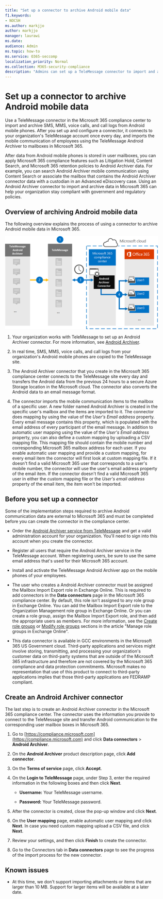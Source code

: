```yaml
---
title: "Set up a connector to archive Android mobile data"
f1.keywords:
- NOCSH
ms.author: markjjo
author: markjjo
manager: laurawi
ms.date: 
audience: Admin
ms.topic: how-to
ms.service: O365-seccomp
localization_priority: Normal
ms.collection: M365-security-compliance
description: "Admins can set up a TeleMessage connector to import and archive SMS, MMS, and voice calls from Android mobile phones. This lets you archive data from third-party data sources in Microsoft 365 so you can use compliance features such as legal hold, content search, and retention policies to manage your organization's third-party data."
---
```


# Set up a connector to archive Android mobile data

Use a TeleMessage connector in the Microsoft 365 compliance center to import and archive SMS, MMS, voice calls, and call logs from Android mobile phones. After you set up and configure a connector, it connects to your organization's TeleMessage account once every day, and imports the mobile communication of employees using the TeleMessage Android Archiver to mailboxes in Microsoft 365.

After data from Android mobile phones is stored in user mailboxes, you can apply Microsoft 365 compliance features such as Litigation Hold, Content Search, and Microsoft 365 retention policies to Android Archiver data. For example, you can search Android Archiver mobile communication using Content Search or associate the mailbox that contains the Android Archiver connector data with a custodian in an Advanced eDiscovery case. Using an Android Archiver connector to import and archive data in Microsoft 365 can help your organization stay compliant with government and regulatory policies.

## Overview of archiving Android mobile data

The following overview explains the process of using a connector to archive Android mobile data in Microsoft 365.

![Android Archiver connector workflow](../media/AndroidArchiverConnectorWorkflow.png)

1. Your organization works with TeleMessage to set up an Android Archiver connector. For more information, see [Android Archiver](https://www.telemessage.com/office365-activation-for-android-archiver/).

2. In real time, SMS, MMS, voice calls, and call logs from your organization's Android mobile phones are copied to the TeleMessage site.

3. The Android Archiver connector that you create in the Microsoft 365 compliance center connects to the TeleMessage site every day and transfers the Android data from the previous 24 hours to a secure Azure Storage location in the Microsoft cloud. The connector also converts the Android data to an email message format.

4. The connector imports the mobile communication items to the mailbox of a specific user. A new folder named Android Archiver is created in the specific user's mailbox and the items are imported to it. The connector does mapping by using the value of the *User's Email address* property. Every email message contains this property, which is populated with the email address of every participant of the email message. In addition to automatic user mapping using the value of the *User's Email address* property, you can also define a custom mapping by uploading a CSV mapping file. This mapping file should contain the mobile number and corresponding Microsoft 365 mailbox address for each user. If you enable automatic user mapping and provide a custom mapping, for every email item the connector will first look at custom mapping file. If it doesn't find a valid Microsoft 365 user that corresponds to a user's mobile number, the connector will use the user's email address property of the email item. If the connector doesn't find a valid Microsoft 365 user in either the custom mapping file or the *User's email address* property of the email item, the item won't be imported.

## Before you set up a connector

Some of the implementation steps required to archive Android communication data are external to Microsoft 365 and must be completed before you can create the connector in the compliance center.

- Order the [Android Archiver service from TeleMessage](https://www.telemessage.com/mobile-archiver/order-mobile-archiver-for-o365) and get a valid administration account for your organization. You'll need to sign into this account when you create the connector.

- Register all users that require the Android Archiver service in the TeleMessage account. When registering users, be sure to use the same email address that's used for their Microsoft 365 account.

- Install and activate the TeleMessage Android Archiver app on the mobile phones of your employees.

- The user who creates a Android Archiver connector must be assigned the Mailbox Import Export role in Exchange Online. This is required to add connectors in the **Data connectors** page in the Microsoft 365 compliance center. By default, this role isn't assigned to any role group in Exchange Online. You can add the Mailbox Import Export role to the Organization Management role group in Exchange Online. Or you can create a role group, assign the Mailbox Import Export role, and then add the appropriate users as members. For more information, see the [Create role groups](/Exchange/permissions-exo/role-groups#create-role-groups) or [Modify role groups](/Exchange/permissions-exo/role-groups#modify-role-groups) sections in the article "Manage role groups in Exchange Online".

- This data connector is available in GCC environments in the Microsoft 365 US Government cloud. Third-party applications and services might involve storing, transmitting, and processing your organization's customer data on third-party systems that are outside of the Microsoft 365 infrastructure and therefore are not covered by the Microsoft 365 compliance and data protection commitments. Microsoft makes no representation that use of this product to connect to third-party applications implies that those third-party applications are FEDRAMP compliant.

## Create an Android Archiver connector

The last step is to create an Android Archiver connector in the Microsoft 365 compliance center. The connector uses the information you provide to connect to the TeleMessage site and transfer Android communication to the corresponding user mailbox boxes in Microsoft 365.

1. Go to [https://compliance.microsoft.com](https://compliance.microsoft.com) and click **Data connectors** > **Android Archiver**.

2. On the **Android Archiver** product description page, click **Add connector**.

3. On the **Terms of service** page, click **Accept**.

4. On the **Login to TeleMessage** page, under Step 3, enter the required information in the following boxes and then click **Next**.

   - **Username:** Your TeleMessage username.

   - **Password:** Your TeleMessage password.

5. After the connector is created, close the pop-up window and click **Next**.

6. On the **User mapping** page, enable automatic user mapping and click **Next**. In case you need custom mapping upload a CSV file, and click **Next**.

7. Review your settings, and then click **Finish** to create the connector.

8. Go to the Connectors tab in **Data connectors** page to see the progress of the import process for the new connector.

## Known issues

- At this time, we don't support importing attachments or items that are larger than 10 MB. Support for larger items will be available at a later date.
